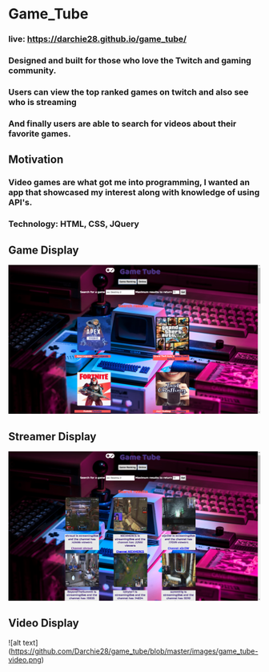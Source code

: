 # Game_Tube

### live: https://darchie28.github.io/game_tube/

### Designed and built for those who love the Twitch  and gaming community. 
### Users can view the top ranked games on twitch and also see who is streaming
### And finally users are able to search for videos about their favorite games.

## Motivation
### Video games are what got me into programming, I wanted an app that showcased my interest along with knowledge of using API's.

### Technology: HTML, CSS, JQuery

## Game Display
![alt text](https://github.com/Darchie28/game_tube/blob/master/images/game_tube-games.png)

## Streamer Display
![alt text](https://github.com/Darchie28/game_tube/blob/master/images/game_tube-streamers.png)

## Video Display
![alt text] (https://github.com/Darchie28/game_tube/blob/master/images/game_tube-video.png)
